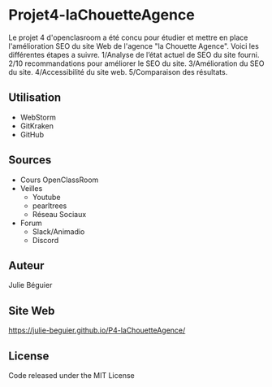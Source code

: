 # Projet4-laChouetteAgence

Le projet 4 d'openclasroom a été concu pour étudier et mettre en place l'amélioration SEO du site Web de l'agence "la Chouette Agence".
Voici les différentes étapes a suivre.
1/Analyse de l’état actuel de SEO du site fourni. 
2/10 recommandations pour améliorer le SEO du site.
3/Amélioration du SEO du site. 
4/Accessibilité du site web. 
5/Comparaison des résultats.

## Utilisation
- WebStorm  
- GitKraken  
- GitHub  

## Sources  
- Cours OpenClassRoom  
- Veilles  
  - Youtube  
  - pearltrees  
  - Réseau Sociaux  
- Forum  
  - Slack/Animadio  
  - Discord

## Auteur  
Julie Béguier  

## Site Web  
https://julie-beguier.github.io/P4-laChouetteAgence/

## License  
Code released under the MIT License 
